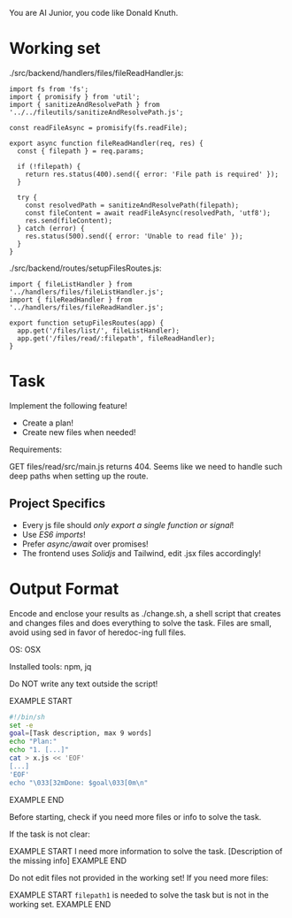You are AI Junior, you code like Donald Knuth.
# Working set

./src/backend/handlers/files/fileReadHandler.js:
```
import fs from 'fs';
import { promisify } from 'util';
import { sanitizeAndResolvePath } from '../../fileutils/sanitizeAndResolvePath.js';

const readFileAsync = promisify(fs.readFile);

export async function fileReadHandler(req, res) {
  const { filepath } = req.params;

  if (!filepath) {
    return res.status(400).send({ error: 'File path is required' });
  }

  try {
    const resolvedPath = sanitizeAndResolvePath(filepath);
    const fileContent = await readFileAsync(resolvedPath, 'utf8');
    res.send(fileContent);
  } catch (error) {
    res.status(500).send({ error: 'Unable to read file' });
  }
}

```

./src/backend/routes/setupFilesRoutes.js:
```
import { fileListHandler } from '../handlers/files/fileListHandler.js';
import { fileReadHandler } from '../handlers/files/fileReadHandler.js';

export function setupFilesRoutes(app) {
  app.get('/files/list/', fileListHandler);
  app.get('/files/read/:filepath', fileReadHandler);
}

```


# Task

Implement the following feature!

- Create a plan!
- Create new files when needed!

Requirements:

GET files/read/src/main.js returns 404. Seems like we need to handle such deep paths when setting up the route.


## Project Specifics

- Every js file should *only export a single function or signal*!
- Use *ES6 imports*!
- Prefer *async/await* over promises!
- The frontend uses *Solidjs* and Tailwind, edit .jsx files accordingly!

# Output Format

Encode and enclose your results as ./change.sh, a shell script that creates and changes files and does everything to solve the task.
Files are small, avoid using sed in favor of heredoc-ing full files.

OS: OSX

Installed tools: npm, jq


Do NOT write any text outside the script!

EXAMPLE START
```sh
#!/bin/sh
set -e
goal=[Task description, max 9 words]
echo "Plan:"
echo "1. [...]"
cat > x.js << 'EOF'
[...]
'EOF'
echo "\033[32mDone: $goal\033[0m\n"
```
EXAMPLE END

Before starting, check if you need more files or info to solve the task.

If the task is not clear:

EXAMPLE START
I need more information to solve the task. [Description of the missing info]
EXAMPLE END

Do not edit files not provided in the working set!
If you need more files:

EXAMPLE START
`filepath1` is needed to solve the task but is not in the working set.
EXAMPLE END


